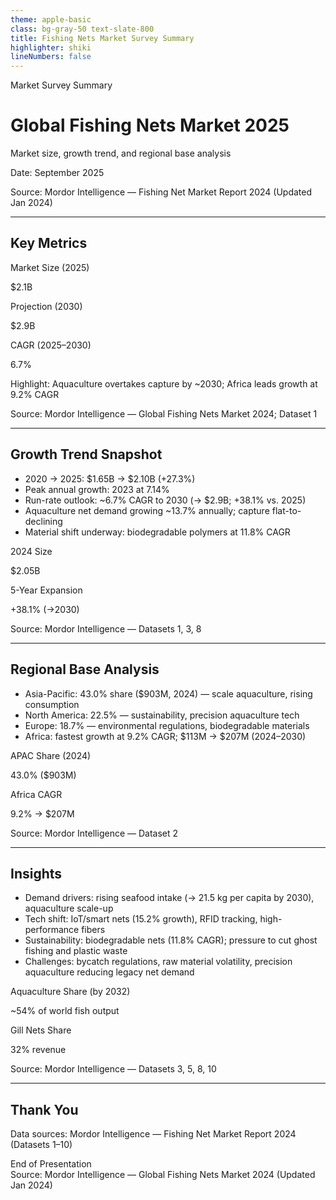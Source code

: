 ```yaml
---
theme: apple-basic
class: bg-gray-50 text-slate-800
title: Fishing Nets Market Survey Summary
highlighter: shiki
lineNumbers: false
---
```


<div class="px-6 py-2">
  <p class="text-sm text-blue-700">Market Survey Summary</p>
  <h1 class="text-3xl font-semibold tracking-tight">Global Fishing Nets Market 2025</h1>
  <p class="text-base text-slate-600">Market size, growth trend, and regional base analysis</p>
  <p class="text-sm text-slate-500 mt-1">Date: September 2025</p>
  <div class="mt-4 text-xs text-gray-400">Source: Mordor Intelligence — Fishing Net Market Report 2024 (Updated Jan 2024)</div>
</div>

---

<div class="px-6 py-2">
  <h2 class="text-2xl font-semibold">Key Metrics</h2>
  <div class="mt-2 flex gap-3">
    <div class="border border-slate-200 rounded-md p-3 bg-white">
      <p class="text-xs text-slate-500">Market Size (2025)</p>
      <p class="text-xl font-semibold text-blue-700">$2.1B</p>
    </div>
    <div class="border border-slate-200 rounded-md p-3 bg-white">
      <p class="text-xs text-slate-500">Projection (2030)</p>
      <p class="text-xl font-semibold text-blue-700">$2.9B</p>
    </div>
    <div class="border border-slate-200 rounded-md p-3 bg-white">
      <p class="text-xs text-slate-500">CAGR (2025–2030)</p>
      <p class="text-xl font-semibold text-blue-700">6.7%</p>
    </div>
  </div>

  <p class="mt-2 text-sm text-slate-700">
    Highlight: <span class="text-red-600 font-medium">Aquaculture overtakes capture by ~2030; Africa leads growth at 9.2% CAGR</span>
  </p>

  <div class="mt-3 text-xs text-gray-400">Source: Mordor Intelligence — Global Fishing Nets Market 2024; Dataset 1</div>
</div>

---

<div class="px-6 py-2">
  <h2 class="text-2xl font-semibold">Growth Trend Snapshot</h2>
  <ul class="mt-2 space-y-1 text-sm">
    <li>2020 → 2025: $1.65B → $2.10B (+27.3%)</li>
    <li>Peak annual growth: 2023 at 7.14%</li>
    <li>Run-rate outlook: ~6.7% CAGR to 2030 (→ $2.9B; +38.1% vs. 2025)</li>
    <li>Aquaculture net demand growing ~13.7% annually; capture flat-to-declining</li>
    <li>Material shift underway: biodegradable polymers at 11.8% CAGR</li>
  </ul>

  <div class="mt-2 flex gap-3">
    <div class="border border-slate-200 rounded-md p-3 bg-white">
      <p class="text-xs text-slate-500">2024 Size</p>
      <p class="text-lg font-semibold text-blue-700">$2.05B</p>
    </div>
    <div class="border border-slate-200 rounded-md p-3 bg-white">
      <p class="text-xs text-slate-500">5-Year Expansion</p>
      <p class="text-lg font-semibold text-blue-700">+38.1% (→2030)</p>
    </div>
  </div>

  <div class="mt-3 text-xs text-gray-400">Source: Mordor Intelligence — Datasets 1, 3, 8</div>
</div>

---

<div class="px-6 py-2">
  <h2 class="text-2xl font-semibold">Regional Base Analysis</h2>
  <ul class="mt-2 space-y-1 text-sm">
    <li>Asia-Pacific: 43.0% share ($903M, 2024) — scale aquaculture, rising consumption</li>
    <li>North America: 22.5% — sustainability, precision aquaculture tech</li>
    <li>Europe: 18.7% — environmental regulations, biodegradable materials</li>
    <li>Africa: fastest growth at 9.2% CAGR; $113M → $207M (2024–2030)</li>
  </ul>

  <div class="mt-2 flex gap-3">
    <div class="border border-slate-200 rounded-md p-3 bg-white">
      <p class="text-xs text-slate-500">APAC Share (2024)</p>
      <p class="text-lg font-semibold text-blue-700">43.0% ($903M)</p>
    </div>
    <div class="border border-slate-200 rounded-md p-3 bg-white">
      <p class="text-xs text-slate-500">Africa CAGR</p>
      <p class="text-lg font-semibold text-blue-700">9.2% → $207M</p>
    </div>
  </div>

  <div class="mt-3 text-xs text-gray-400">Source: Mordor Intelligence — Dataset 2</div>
</div>

---

<div class="px-6 py-2">
  <h2 class="text-2xl font-semibold">Insights</h2>
  <ul class="mt-2 space-y-1 text-sm">
    <li>Demand drivers: rising seafood intake (→ 21.5 kg per capita by 2030), aquaculture scale-up</li>
    <li>Tech shift: IoT/smart nets (15.2% growth), RFID tracking, high-performance fibers</li>
    <li>Sustainability: biodegradable nets (11.8% CAGR); pressure to cut ghost fishing and plastic waste</li>
    <li>Challenges: bycatch regulations, raw material volatility, precision aquaculture reducing legacy net demand</li>
  </ul>

  <div class="mt-2 flex gap-3">
    <div class="border border-slate-200 rounded-md p-3 bg-white">
      <p class="text-xs text-slate-500">Aquaculture Share (by 2032)</p>
      <p class="text-lg font-semibold text-blue-700">~54% of world fish output</p>
    </div>
    <div class="border border-slate-200 rounded-md p-3 bg-white">
      <p class="text-xs text-slate-500">Gill Nets Share</p>
      <p class="text-lg font-semibold text-blue-700">32% revenue</p>
    </div>
  </div>

  <div class="mt-3 text-xs text-gray-400">Source: Mordor Intelligence — Datasets 3, 5, 8, 10</div>
</div>

---

<div class="px-6 py-2">
  <h2 class="text-2xl font-semibold">Thank You</h2>
  <p class="text-sm text-slate-700 mt-1">Data sources: Mordor Intelligence — Fishing Net Market Report 2024 (Datasets 1–10)</p>

  <div class="mt-6 flex">
    <div class="ml-auto border border-slate-200 rounded-md p-2 bg-white">
      <span class="text-sm text-slate-700">End of Presentation</span>
    </div>
  </div>

  <div class="mt-3 text-xs text-gray-400">Source: Mordor Intelligence — Global Fishing Nets Market 2024 (Updated Jan 2024)</div>
</div>